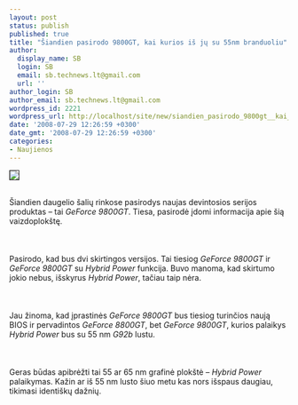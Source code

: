 ```yaml
---
layout: post
status: publish
published: true
title: "Šiandien pasirodo 9800GT, kai kurios iš jų su 55nm branduoliu"
author:
  display_name: SB
  login: SB
  email: sb.technews.lt@gmail.com
  url: ''
author_login: SB
author_email: sb.technews.lt@gmail.com
wordpress_id: 2221
wordpress_url: http://localhost/site/new/siandien_pasirodo_9800gt__kai_kurios_is_ju_su_55nm_branduoliu/
date: '2008-07-29 12:26:59 +0300'
date_gmt: '2008-07-29 12:26:59 +0300'
categories:
- Naujienos
---
```

<div class="imgright"><img src="http://tbn0.google.com/images?q=tbn:OxwXIBDLX9ViIM:http://blogs.zdnet.com/open-source/images/nvidia_logo.jpg" border="1"></div>
<p><br>Šiandien daugelio šalių rinkose pasirodys naujas devintosios serijos produktas – tai <i>GeForce 9800GT</i>. Tiesa, pasirodė įdomi informacija apie šią vaizdoplokštę.<br />
<br><br />
<br>Pasirodo, kad bus dvi skirtingos versijos. Tai tiesiog <i>GeForce 9800GT</i> ir <i>GeForce 9800GT</i> su <i>Hybrid Power</i> funkcija. Buvo manoma, kad skirtumo jokio nebus, išskyrus <i>Hybrid Power</i>, tačiau taip nėra.<br />
<br><br />
<br>Jau žinoma, kad įprastinės <i>GeForce 9800GT</i> bus tiesiog turinčios naują BIOS ir pervadintos <i>GeForce 8800GT</i>, bet <i>GeForce 9800GT</i>, kurios palaikys <i>Hybrid Power</i> bus su 55 nm <i>G92b</i> lustu.<br />
<br><br />
<br>Geras būdas apibrėžti tai 55 ar 65 nm grafinė plokštė – <i>Hybrid Power</i> palaikymas. Kažin ar iš 55 nm lusto šiuo metu kas nors išspaus daugiau, tikimasi identiškų dažnių.<br />
<br><br />
<br><br />
<br><br />
<br></p>
